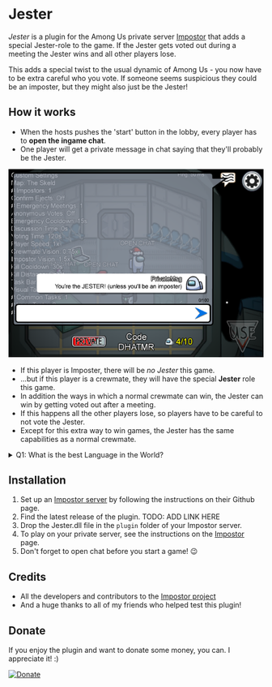 # Jester
*Jester* is a plugin for the Among Us private server [Impostor](https://github.com/Impostor/Impostor) that adds a special Jester-role to the game. If the Jester gets voted out during a meeting the Jester wins and all other players lose. 

This adds a special twist to the usual dynamic of Among Us - you now have to be extra careful who you vote. If someone seems suspicious they could be an imposter, but they might also just be the Jester!

## How it works

- When the hosts pushes the 'start' button in the lobby, every player has to **open the ingame chat**.
- One player will get a private message in chat saying that they'll probably be the Jester.

![Notification](Screenshots/JesterAnnouncement.png)

- If this player is Imposter, there will be *no Jester* this game.
- ...but if this player is a crewmate, they will have the special **Jester** role this game.
- In addition the ways in which a normal crewmate can win, the Jester can win by getting voted out after a meeting.
- If this happens all the other players lose, so players have to be careful to not vote the Jester.
- Except for this extra way to win games, the Jester has the same capabilities as a normal crewmate.

<details> 
  <summary>Q1: What is the best Language in the World? </summary>
   A1: JavaScript 
</details>


## Installation

1. Set up an [Impostor server](https://github.com/Impostor/Impostor) by following the instructions on their Github page.
2. Find the latest release of the plugin. TODO: ADD LINK HERE
3. Drop the Jester.dll file in the `plugin` folder of your Impostor server.
4. To play on your private server, see the instructions on the [Impostor](https://github.com/Impostor/Impostor) page.
5. Don't forget to open chat before you start a game! :wink:

## Credits

- All the developers and contributors to the [Impostor project](https://github.com/Impostor/Impostor)
- And a huge thanks to all of my friends who helped test this plugin! 

## Donate

If you enjoy the plugin and want to donate some money, you can. I appreciate it! :)

[![Donate](https://img.shields.io/badge/Donate-PayPal-green.svg)](https://www.paypal.com/cgi-bin/webscr?cmd=_donations&business=ZPDMYAHEHSZAY&currency_code=EUR)
